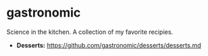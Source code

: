 # gastronomic
Science in the kitchen. 
A collection of my favorite recipies.

- **Desserts:** https://github.com/gastronomic/desserts/desserts.md
